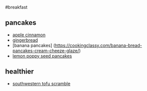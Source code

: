 #breakfast 

## pancakes
* [apple cinnamon](https://www.lecremedelacrumb/apple-cinnamon-pancakes) 
* [gingerbread](https://www.lecremedelacrumb/gingerbread-pancakes)
* [banana pancakes] (https://cookingclassy.com/banana-bread-pancakes-cream-cheeze-glaze/)
* [lemon poppy seed pancakes](https://theviewfromtegreatisland.com/day-7-of-all-week-citrus-week-lemon-poppy-seed-pancakes)

## healthier
* [southwestern tofu scramble](https://minimalistbaker.com/southwest-tofu-scramble/)

